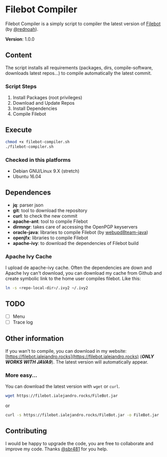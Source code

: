 # Filebot Compiler
Filebot Compiler is a simply script to compiler the latest version of [Filebot](https://github.com/filebot/) (by [@rednoah](https://github.com/rednoah)). 

**Version**: 1.0.0

## Content
The script installs all requirements (packages, dirs, compile-software, downloads latest repos...) to compile automatically the latest commit.

### Script Steps
1. Install Packages (root privileges)
2. Download and Update Repos
3. Install Dependencies
4. Compile Filebot

## Execute
```bash
chmod +x filebot-compiler.sh
./filebot-compiler.sh
```

### Checked in this platforms
* Debian GNU/Linux 9.X (stretch)
* Ubuntu 16.04

## Dependences
* **jq**: parser json
* **git**: tool to download the repository
* **curl**: to check the new commit
* **apache-ant**: tool to compile Filebot
* **dirmngr**: takes care of accessing the OpenPGP keyservers
* **oracle-java**: libraries to compile Filebot (by [webupd8team-java](http://www.webupd8.org))
* **openjfx**: libraries to compile Filebot
* **apache-ivy**: to download the dependencies of Filebot build

### Apache Ivy Cache
I upload de apache-ivy cache. Often the dependencies are down and Apache Ivy can't download, you can download my cache from Github and create symbolic link to the home user compiles filebot. Like this:

```bash
ln -s <repo-local-dir>/.ivy2 ~/.ivy2
```

## TODO
- [ ] Menu
- [ ] Trace log

## Other information
If you wan't to compile, you can download in my website: [https://filebot.ialejandro.rocks](https://filebot.ialejandro.rocks) (***ONLY WORKS WITH JAVA9***). The latest version will automatically appear.

### More easy...
You can download the latest version with `wget` or `curl`.
```bash
wget https://filebot.ialejandro.rocks/FileBot.jar
```
or
```bash
curl -s https://filebot.ialejandro.rocks/FileBot.jar -o FileBot.jar
```

## Contributing
I would be happy to upgrade the code, you are free to collaborate and improve my code. Thanks [@sbr481](https://github.com/sbr481) for you help.
